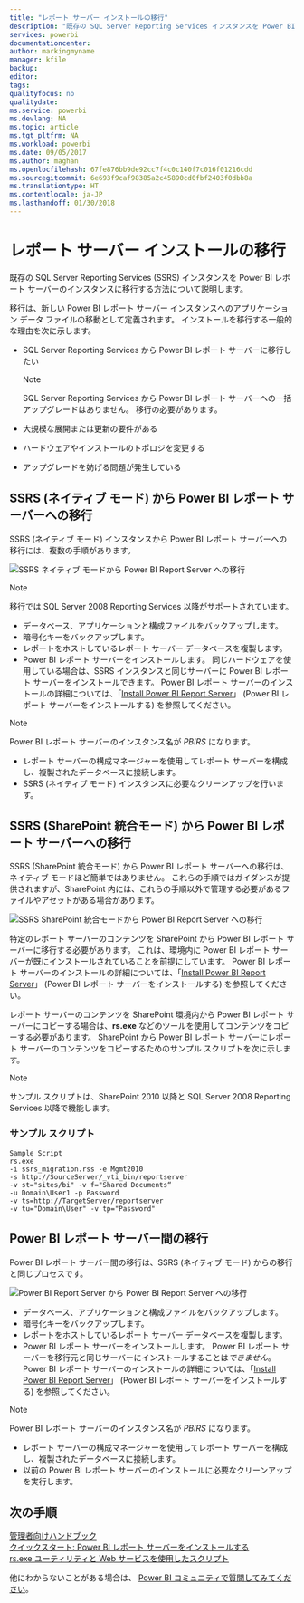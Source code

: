 ```yaml
---
title: "レポート サーバー インストールの移行"
description: "既存の SQL Server Reporting Services インスタンスを Power BI レポート サーバーのインスタンスに移行する方法について説明します。"
services: powerbi
documentationcenter: 
author: markingmyname
manager: kfile
backup: 
editor: 
tags: 
qualityfocus: no
qualitydate: 
ms.service: powerbi
ms.devlang: NA
ms.topic: article
ms.tgt_pltfrm: NA
ms.workload: powerbi
ms.date: 09/05/2017
ms.author: maghan
ms.openlocfilehash: 67fe876bb9de92cc7f4c0c140f7c016f01216cdd
ms.sourcegitcommit: 6e693f9caf98385a2c45890cd0fbf2403f0dbb8a
ms.translationtype: HT
ms.contentlocale: ja-JP
ms.lasthandoff: 01/30/2018
---
```

# <a name="migrate-a-report-server-installation"></a>レポート サーバー インストールの移行
既存の SQL Server Reporting Services (SSRS) インスタンスを Power BI レポート サーバーのインスタンスに移行する方法について説明します。

移行は、新しい Power BI レポート サーバー インスタンスへのアプリケーション データ ファイルの移動として定義されます。 インストールを移行する一般的な理由を次に示します。

* SQL Server Reporting Services から Power BI レポート サーバーに移行したい
  
  > [!NOTE]
  > SQL Server Reporting Services から Power BI レポート サーバーへの一括アップグレードはありません。 移行の必要があります。
  > 
  > 
* 大規模な展開または更新の要件がある
* ハードウェアやインストールのトポロジを変更する
* アップグレードを妨げる問題が発生している

## <a name="migrating-to-power-bi-report-server-from-ssrs-native-mode"></a>SSRS (ネイティブ モード) から Power BI レポート サーバーへの移行
SSRS (ネイティブ モード) インスタンスから Power BI レポート サーバーへの移行には、複数の手順があります。

![](media/migrate-report-server/migrate-from-ssrs-native.png "SSRS ネイティブ モードから Power BI Report Server への移行")

> [!NOTE]
> 移行では SQL Server 2008 Reporting Services 以降がサポートされています。
> 
> 

* データベース、アプリケーションと構成ファイルをバックアップします。
* 暗号化キーをバックアップします。
* レポートをホストしているレポート サーバー データベースを複製します。
* Power BI レポート サーバーをインストールします。 同じハードウェアを使用している場合は、SSRS インスタンスと同じサーバーに Power BI レポート サーバーをインストールできます。 Power BI レポート サーバーのインストールの詳細については、「[Install Power BI Report Server](install-report-server.md)」 (Power BI レポート サーバーをインストールする) を参照してください。

> [!NOTE]
> Power BI レポート サーバーのインスタンス名が *PBIRS* になります。
> 
> 

* レポート サーバーの構成マネージャーを使用してレポート サーバーを構成し、複製されたデータベースに接続します。
* SSRS (ネイティブ モード) インスタンスに必要なクリーンアップを行います。

## <a name="migration-to-power-bi-report-server-from-ssrs-sharepoint-integrated-mode"></a>SSRS (SharePoint 統合モード) から Power BI レポート サーバーへの移行
SSRS (SharePoint 統合モード) から Power BI レポート サーバーへの移行は、ネイティブ モードほど簡単ではありません。 これらの手順ではガイダンスが提供されますが、SharePoint 内には、これらの手順以外で管理する必要があるファイルやアセットがある場合があります。

![](media/migrate-report-server/migrate-from-ssrs-sharepoint.png "SSRS SharePoint 統合モードから Power BI Report Server への移行")

特定のレポート サーバーのコンテンツを SharePoint から Power BI レポート サーバーに移行する必要があります。 これは、環境内に Power BI レポート サーバーが既にインストールされていることを前提にしています。 Power BI レポート サーバーのインストールの詳細については、「[Install Power BI Report Server](install-report-server.md)」 (Power BI レポート サーバーをインストールする) を参照してください。

レポート サーバーのコンテンツを SharePoint 環境内から Power BI レポート サーバーにコピーする場合は、**rs.exe** などのツールを使用してコンテンツをコピーする必要があります。 SharePoint から Power BI レポート サーバーにレポート サーバーのコンテンツをコピーするためのサンプル スクリプトを次に示します。

> [!NOTE]
> サンプル スクリプトは、SharePoint 2010 以降と SQL Server 2008 Reporting Services 以降で機能します。
> 
> 

### <a name="sample-script"></a>サンプル スクリプト
```
Sample Script
rs.exe
-i ssrs_migration.rss -e Mgmt2010
-s http://SourceServer/_vti_bin/reportserver
-v st="sites/bi" -v f="Shared Documents“
-u Domain\User1 -p Password
-v ts=http://TargetServer/reportserver
-v tu="Domain\User" -v tp="Password"
```

## <a name="migrateing-from-one-power-bi-report-server-to-another"></a>Power BI レポート サーバー間の移行
Power BI レポート サーバー間の移行は、SSRS (ネイティブ モード) からの移行と同じプロセスです。

![](media/migrate-report-server/migrate-from-pbirs.png "Power BI Report Server から Power BI Report Server への移行")

* データベース、アプリケーションと構成ファイルをバックアップします。
* 暗号化キーをバックアップします。
* レポートをホストしているレポート サーバー データベースを複製します。
* Power BI レポート サーバーをインストールします。 Power BI レポート サーバーを移行元と同じサーバーにインストールすることは*できません*。 Power BI レポート サーバーのインストールの詳細については、「[Install Power BI Report Server](install-report-server.md)」 (Power BI レポート サーバーをインストールする) を参照してください。

> [!NOTE]
> Power BI レポート サーバーのインスタンス名が *PBIRS* になります。
> 
> 

* レポート サーバーの構成マネージャーを使用してレポート サーバーを構成し、複製されたデータベースに接続します。
* 以前の Power BI レポート サーバーのインストールに必要なクリーンアップを実行します。

## <a name="next-steps"></a>次の手順
[管理者向けハンドブック](admin-handbook-overview.md)  
[クイックスタート: Power BI レポート サーバーをインストールする](quickstart-install-report-server.md)  
[rs.exe ユーティリティと Web サービスを使用したスクリプト](https://docs.microsoft.com/sql/reporting-services/tools/script-with-the-rs-exe-utility-and-the-web-service)

他にわからないことがある場合は、 [Power BI コミュニティで質問してみてください](https://community.powerbi.com/)。

